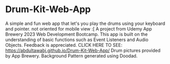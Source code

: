 # Drum-Kit-Web-App
A simple and fun web app that let's you play the drums using your keyboard and pointer.
not oriented for mobile view :[ 
A project from Udemy App Brewery 2023 Web Development Bootcamp. This app is built on the understanding of basic functions such as Event Listeners and Audio Objects.
Feedback is appreciated.
CLICK HERE TO SEE: https://abdultawabj.github.io/Drum-Kit-Web-App/
Drum pictures provided by App Brewery.
Background Pattern generated using Doodad.
